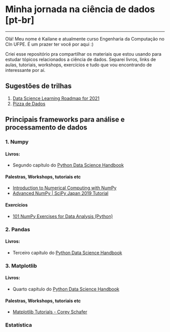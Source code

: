 # Minha jornada na ciência de dados [pt-br]
---

Olá! Meu nome é Kailane e atualmente curso Engenharia da Computação no CIn UFPE. É um prazer ter você por aqui :)

Criei esse repositório pra compartilhar os materiais que estou usando para estudar tópicos relacionados a ciência de dados. Separei livros, links de aulas, tutoriais, workshops, exercícios e tudo que vou encontrando de interessante por aí.


## Sugestões de trilhas

1. [Data Science Learning Roadmap for 2021](https://towardsdatascience.com/data-science-learning-roadmap-for-2021-84f2ba09a44f)
2. [Pizza de Dados](https://github.com/PizzaDeDados/datascience-pizza)


## Principais frameworks para análise e processamento de dados

### 1. Numpy

#### Livros:

* Segundo capítulo do [Python Data Science Handbook](https://jakevdp.github.io/PythonDataScienceHandbook/)

#### Palestras, Workshops, tutoriais etc

* [Introduction to Numerical Computing with NumPy](https://www.youtube.com/watch?v=ZB7BZMhfPgk&t=5772s)
* [Advanced NumPy | SciPy Japan 2019 Tutorial](https://www.youtube.com/watch?v=cYugp9IN1-Q)

#### Exercícios

* [101 NumPy Exercises for Data Analysis (Python)](https://www.machinelearningplus.com/python/101-numpy-exercises-python/)

### 2. Pandas

#### Livros:

* Terceiro capítulo do [Python Data Science Handbook](https://jakevdp.github.io/PythonDataScienceHandbook/)

### 3. Matplotlib

#### Livros:

* Quarto capítulo do [Python Data Science Handbook](https://jakevdp.github.io/PythonDataScienceHandbook/)

#### Palestras, Workshops, tutoriais etc

* [Matplotlib Tutorials - Corey Schafer](https://www.youtube.com/watch?v=UO98lJQ3QGI&list=PL-osiE80TeTvipOqomVEeZ1HRrcEvtZB_)


### Estatística






